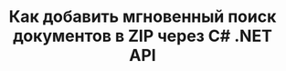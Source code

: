 ---
############################# Static ############################
layout: "auto-gen-gist"
draft: false
path: "ru/search/net/document/zip/"
otherformats: PDF DOC DOT DOCX DOCM DOTX DOTM TXT ODT OTT RTF XLS XLT XLSX XLSM XLSB XLTX XLTM XLA XLAM ODS OTS CSV TSV XML PPT PPS POT PPTX PPTM POTX POTM PPSX PPSM ODP PST OST EML EMLX MSG XHTML MHTML MD CHM EPUB  FB2 

############################# Head ############################
head_title: "Создание и добавление документов Поиск и индексирование внутри приложений .NET"
head_description: "GroupDocs.Search .NET API позволяет добавлять мгновенный поиск документов в поддерживаемых форматах, таких как PDF DOC, DOCX, RTF, XLSX, CSV, PPTX и сообщения электронной почты внутри приложений .NET."

############################# Header ############################
title: "Как добавить мгновенный поиск документов в ZIP через C# .NET API "
description: "GroupDocs.Search .NET API позволяет разработчикам добавлять в свои приложения надежные возможности поиска и индексирования документов. Он поддерживает такие документы, как PDF DOC, DOCX, RTF, XLSX, CSV, PPT, PPTX, MSG, EML и многие другие. "

######################### Download Button #######################
button:
    enable: true

############################# About ############################
about:
    enable: true
    title: "Как создавать и добавлять документы для поиска и индексирования с помощью .NET API?"
    content: |
       Эта страница поможет пользователям узнать о том, как добавить возможности поиска и индексирования документов в свои собственные приложения с минимальными усилиями и затратами. Индексирование — это процесс, используемый поисковыми системами для организации и структурирования данных таким образом, чтобы они могли генерировать релевантные результаты поиска. Цель состоит в том, чтобы быстро и точно находить и отображать информацию, связанную с запросами пользователя. GroupDocs.Search для .NET — это мощный высокопроизводительный API для поиска документов, который позволяет разработчикам программного обеспечения выполнять операции расширенного поиска и индексации на основе нечетких алгоритмов и алгоритмов синонимов внутри своих собственных приложений. Для этого не требуется установка каких-либо сторонних инструментов или внешнего программного обеспечения на компьютере пользователя. Он включает поддержку некоторых из наиболее часто используемых форматов документов, таких как PDF, HTML, электронная почта Outlook, Microsoft Office Word, листы Excel, презентации PowerPoint, Outlook MSG, PST и многие другие. Он поддерживает несколько типов поиска, таких как простое слово, логический поиск, поиск по регулярному выражению, поиск с учетом регистра, гибкий нечеткий поиск, синоним, омофон, подстановочный знак, поиск по фрагментам, поиск по типу объекта, установка диапазона данных и так далее.

############################# content ############################
steps:
    enable: true
    block:
    - title_left: "Создание индекса поиска для документа ZIP с помощью .NET API"
      content_left: |
       GroupDocs.Search .NET API обеспечивает полную поддержку создания нового индекса или открытия существующего поискового индекса в ваших собственных приложениях. В приведенном ниже примере кода C# показано, как создать новый индекс и открыть существующий индекс, используя всего пару строк кода. 

      title_right: "Как создать новый или открыть существующий поисковый индекс"
      content_right: |
         * Для начала нужно указать путь к папке index
         * Создайте экземпляр класса [Index](https://apireference.groupdocs.com/search/net/groupdocs.search/index/constructors/2).
         * Выше создаст индекс в памяти или на диске, а также может открыть существующий индекс.
       
      gisthash: "9651c19a9436afee860b7f39197f8399"
      gistfile: "create_or_open_new_search_index.cs"

    - title_left: "Как синхронно добавить документы ZIP в поисковый индекс"
      content_left: |
       GroupDocs.Search .NET позволяет разработчикам программного обеспечения синхронно выполнять индексирование документов внутри своих собственных приложений .NET. В приведенных ниже примерах кода C# .NET показано, как легко выполнять синхронное индексирование.

      title_right: "Синхронное индексирование документов через C#"
      content_right: |
        * Для начала нужно указать путь к папке index
        * Укажите путь к папке с документами для поиска
        * Создайте экземпляр класса [Index(indexFolder)](https://apireference.groupdocs.com/search/net/groupdocs.search.indexrepository/search/methods/2).
        * Выше будет создан индекс в памяти или на диске или открыт существующий индекс.
        * Синхронное индексирование документов из указанной папкиr
     
      gisthash: "1c5f672c83e741280fd24c58fe51f707"
      gistfile: "add_files_synchronously_to_indexing.cs"
      
    - title_left: "Выполнение асинхронного индексирования документов через .NET"
      content_left: |
        GroupDocs.Search .NET позволяет программистам выполнять асинхронную индексацию документов внутри своих собственных приложений .NET. В следующих примерах кода .NET показано, как добиться асинхронного индексирования документов с помощью всего пары строк кода.

      title_right: "Асинхронное ZIP индексирование документов с помощью C#"
      content_right: |
        * Для начала нужно указать путь к папке index
        * Укажите путь к папке с документами для поиска
        * Создайте экземпляр класса [Index(indexFolder)](https://apireference.groupdocs.com/search/net/groupdocs.search.indexrepository/search/methods/2).
        * Подписка на событие
        * Необходимо написать Код, указывающий на завершение операции
        * Установка флага для асинхронной индексации
        * Асинхронное индексирование документов из указанной папки
     
      gisthash: "1c5f672c83e741280fd24c58fe51f707"
      gistfile: "add_files_asynchronously_to_indexing.cs"

    - title_left: "Как использовать и выделять результаты поиска в ZIP Docs .NET"
      content_left: |
       GroupDocs.Search .NET API позволяет программистам интерпретировать результаты поиска и отображать результаты в виде простого списка найденных документов или найденных слов и фраз. Вы также можете легко выделить текст документа. В следующих примерах кода .NET показано, как составить список найденных документов и выделить результаты поиска с помощью всего пары строк кода.

      title_right: "Выделение результатов поиска в файлах ZIP с помощью C#"
      content_right: |
        * Поиск по индексу
        * После успешного поиска распечатайте результат
        * Перебирать документы и отображать найденные документы
        * Выделение вхождений в тексте
        * Создание выходного документа в формате HTML с выделенными результатами поиска
     
      gisthash: "a5d1ad6eedd2acf12a33b541e763cdb4"
      gistfile: "how_to_list_search_result.cs"

    - title_left: "Системные Требования"
      content_left: |
       GroupDocs.Search для .NET поддерживается на всех основных платформах и операционных системах. Чтобы ознакомиться с полным руководством по системным требованиям, посетите [системные требования](https://docs.groupdocs.com/search/net/system-requirements/) перед выполнением приведенного ниже кода. Убедитесь, что на вашем компьютере установлены следующие предварительные требования. система:
         * Операционные системы: Microsoft Windows, Linux, MacOS
         * Среда разработки: Visual Studio, Xamarin, MonoDevelop и т. д.
         * Фреймворки: .NET Framework, .NET Standard, .NET Core, Mono
         * Получите последнюю версию GroupDocs.Search для .NET API из [NuGet](https://www.nuget.org/packages/GroupDocs.search/)
        
      title_right: "Зачем использовать GroupDocs.Assembly"
      content_right: |
        * Создание поискового индекса как в памяти, так и на диске.
        * Возможность индексации из файла, потока или структуры.
        * Поддержка индексирования защищенных паролем документов.
        * Поддержка слияния нескольких индексов.
        * Фильтровать документ во время поисковой индексации.
        * Поддержка проверки орфографии во время поиска.
        * Смешанные символы полностью поддерживаются
        * Объединение различных типов поиска в один поисковый запрос.
        * Поддержка простого поиска слов и регулярных выражений
        * Полная поддержка замены псевдонимов в поисковых запросах.

demos:
    enable: true
        

more_formats:
    enable: true


back_to_top:
    enable: true
---